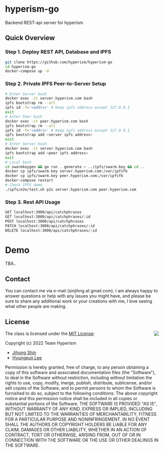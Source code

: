 # hyperism-go
Backend REST-api server for hyperism 

## Quick Overview

### Step 1. Deploy REST API, Database and IPFS
```bash
git clone https://github.com/hyperism/hyperism-go
cd hyperism-go
docker-compose up -d
```

### Step 2. Private IPFS Peer-to-Server Setup
```bash
# Enter Server bash
docker exec -it server.hyperism.com bash
ipfs bootstrap rm --all
ipfs id -f='<addrs>' # Keep ipfs address except 127.0.0.1
exit
# Enter Peer bash
docker exec -it peer.hyperism.com bash
ipfs bootstrap rm --all
ipfs id -f='<addrs>' # Keep ipfs address except 127.0.0.1
ipfs bootstrap add <server ipfs address>
exit
# Enter Server bash
docker exec -it server.hyperism.com bash
ipfs bootstrap add <peer ipfs address>
exit
# Local bash
cd swarmkeygen && go run . generate > ../ipfs/swarm.key && cd ..
docker cp ipfs/swarm.key server.hyperism.com:/var/ipfsfb
docker cp ipfs/swarm.key peer.hyperism.com:/var/ipfsfb
docker-compose restart
# Check IPFS demo
./ipfs/e2e/test.sh p2s server.hyperism.com peer.hyperism.com
```
### Step 3. Rest API Usage
```bash
GET localhost:3000/api/catchphrases
GET localhost:3000/api/catchphrases/:id
POST localhost:3000/api/catchphrases
PATCH localhost:3000/api/catchphrases/:id
DELETE localhost:3000/api/catchphrases/:id
```

# Demo
TBA..

## Contact

You can contact me via e-mail (sinjihng at gmail.com). I am always happy to answer questions or help with any issues you might have, and please be sure to share any additional work or your creations with me, I love seeing what other people are making.

## License
<img align="right" src="http://opensource.org/trademarks/opensource/OSI-Approved-License-100x137.png">

The class is licensed under the [MIT License](http://opensource.org/licenses/MIT):

Copyright (c) 2022 Team Hyperism
*   [Jihong Shin](https://github.com/Snowapril)
*   [Hyungeun Lee](https://github.com/leehyunk6310)

Permission is hereby granted, free of charge, to any person obtaining a copy of this software and associated documentation files (the "Software"), to deal in the Software without restriction, including without limitation the rights to use, copy, modify, merge, publish, distribute, sublicense, and/or sell copies of the Software, and to permit persons to whom the Software is furnished to do so, subject to the following conditions:
The above copyright notice and this permission notice shall be included in all copies or substantial portions of the Software.
THE SOFTWARE IS PROVIDED "AS IS", WITHOUT WARRANTY OF ANY KIND, EXPRESS OR IMPLIED, INCLUDING BUT NOT LIMITED TO THE WARRANTIES OF MERCHANTABILITY, FITNESS FOR A PARTICULAR PURPOSE AND NONINFRINGEMENT. IN NO EVENT SHALL THE AUTHORS OR COPYRIGHT HOLDERS BE LIABLE FOR ANY CLAIM, DAMAGES OR OTHER LIABILITY, WHETHER IN AN ACTION OF CONTRACT, TORT OR OTHERWISE, ARISING FROM, OUT OF OR IN CONNECTION WITH THE SOFTWARE OR THE USE OR OTHER DEALINGS IN THE SOFTWARE.
